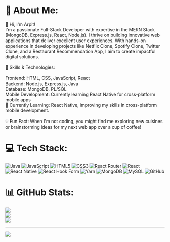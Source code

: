 # 💫 About Me:
👋 Hi, I'm Arpit!<br>I'm a passionate Full-Stack Developer with expertise in the MERN Stack (MongoDB, Express.js, React, Node.js). I thrive on building innovative web applications that deliver excellent user experiences. With hands-on experience in developing projects like Netflix Clone, Spotify Clone, Twitter Clone, and a Restaurant Recommendation App, I aim to create impactful digital solutions.<br><br>🔧 Skills & Technologies:<br><br>Frontend: HTML, CSS, JavaScript, React<br>Backend: Node.js, Express.js, Java<br>Database: MongoDB, PL/SQL<br>Mobile Development: Currently learning React Native for cross-platform mobile apps<br>🌱 Currently Learning: React Native, improving my skills in cross-platform mobile development.<br><br>💡 Fun Fact: When I'm not coding, you might find me exploring new cuisines or brainstorming ideas for my next web app over a cup of coffee!


# 💻 Tech Stack:
![Java](https://img.shields.io/badge/java-%23ED8B00.svg?style=for-the-badge&logo=openjdk&logoColor=white) ![JavaScript](https://img.shields.io/badge/javascript-%23323330.svg?style=for-the-badge&logo=javascript&logoColor=%23F7DF1E) ![HTML5](https://img.shields.io/badge/html5-%23E34F26.svg?style=for-the-badge&logo=html5&logoColor=white) ![CSS3](https://img.shields.io/badge/css3-%231572B6.svg?style=for-the-badge&logo=css3&logoColor=white) ![React Router](https://img.shields.io/badge/React_Router-CA4245?style=for-the-badge&logo=react-router&logoColor=white) ![React](https://img.shields.io/badge/react-%2320232a.svg?style=for-the-badge&logo=react&logoColor=%2361DAFB) ![React Native](https://img.shields.io/badge/react_native-%2320232a.svg?style=for-the-badge&logo=react&logoColor=%2361DAFB) ![React Hook Form](https://img.shields.io/badge/React%20Hook%20Form-%23EC5990.svg?style=for-the-badge&logo=reacthookform&logoColor=white) ![Yarn](https://img.shields.io/badge/yarn-%232C8EBB.svg?style=for-the-badge&logo=yarn&logoColor=white) ![MongoDB](https://img.shields.io/badge/MongoDB-%234ea94b.svg?style=for-the-badge&logo=mongodb&logoColor=white) ![MySQL](https://img.shields.io/badge/mysql-4479A1.svg?style=for-the-badge&logo=mysql&logoColor=white) ![GitHub](https://img.shields.io/badge/github-%23121011.svg?style=for-the-badge&logo=github&logoColor=white)
# 📊 GitHub Stats:
![](https://github-readme-stats.vercel.app/api?username=arpit-sys&theme=dark&hide_border=true&include_all_commits=false&count_private=false)<br/>
![](https://github-readme-streak-stats.herokuapp.com/?user=arpit-sys&theme=dark&hide_border=true)<br/>
![](https://github-readme-stats.vercel.app/api/top-langs/?username=arpit-sys&theme=dark&hide_border=true&include_all_commits=false&count_private=false&layout=compact)

---
[![](https://visitcount.itsvg.in/api?id=arpit-sys&icon=0&color=0)](https://visitcount.itsvg.in)
